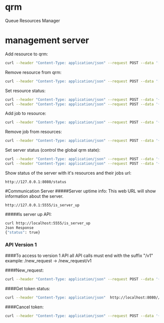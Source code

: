 # qrm
Queue Resources Manager

# management server
Add resource to qrm:

```bash
curl --header "Content-Type: application/json" --request POST --data '[{"name": "resource_2", "type": "server"}]'  http://localhost:8080/add_resources
```

Remove resource from qrm:

```bash
curl --header "Content-Type: application/json" --request POST --data '[{"name": "resource_2", "type": "server"}]'  http://localhost:8080/remove_resources
```

Set resource status:

```bash
curl --header "Content-Type: application/json" --request POST --data '{"resource_name": "resource_2", "status": "active"}'  http://localhost:8080/set_resource_status
curl --header "Content-Type: application/json" --request POST --data '{"resource_name": "resource_2", "status": "disabled"}'  http://localhost:8080/set_resource_status
```

Add job to resource:

```bash
curl --header "Content-Type: application/json" --request POST --data '{"resource_name": "resource_1", "job": {"token": 1, "job_name": "foo"}}'  http://localhost:8080/add_job_to_resource

````

Remove job from resources:

```bash
curl --header "Content-Type: application/json" --request POST --data '{"token": 1, "resources": ["resource_1"]}'  http://localhost:8080/remove_job
```


Set server status (control the global qrm state):

```bash
curl --header "Content-Type: application/json" --request POST --data '{"status": "disabled"}'  http://localhost:8080/set_server_status
curl --header "Content-Type: application/json" --request POST --data '{"status": "active"}'  http://localhost:8080/set_server_status
```

Show status of the server with it's resources and their jobs url:
```console
http://127.0.0.1:8080/status
```

#Communication Server
#####Server uptime info:
This web URL will show information about the server. 
```console
http://127.0.0.1:5555/is_server_up
```
#####Is server up API:
```bash
curl http://localhost:5555/is_server_up
Json Response 
{"status": true}
```

### API Version 1
####To access to version 1 API all API calls must end with the suffix "/v1"
example: /new_request -> /new_request/v1


####New_request:
```bash
curl --header "Content-Type: application/json" --request POST --data '{"names": [{"names": ["r1"], "count": 1}], "tags": [], "token": "token1234"}'  http://localhost:8080/new_request/v1
```
####Get token status:
```bash
curl --header "Content-Type: application/json"  http://localhost:8080//get_token_status/v1?token=<token>
```
####Cancel token:
```bash
curl --header "Content-Type: application/json" --request POST --data '{"token": "token1234"}'  http://localhost:8080/cancel_token/v1
```